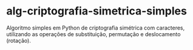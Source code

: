 # alg-criptografia-simetrica-simples
Algoritmo simples em Python de criptografia simétrica com caracteres, utilizando as operações de substituição, permutação e deslocamento (rotação).
